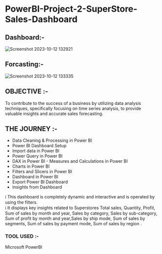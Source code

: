 # PowerBI-Project-2-SuperStore-Sales-Dashboard
## Dashboard:-
![Screenshot 2023-10-12 132921](https://github.com/Dodamanisagar/PowerBI-Project-2-SuperStore-Sales-Dashboard/assets/99800998/7d028bb9-df65-4375-8497-b20d14d38a3d)




## Forcasting:-

![Screenshot 2023-10-12 133335](https://github.com/Dodamanisagar/PowerBI-Project-2-SuperStore-Sales-Dashboard/assets/99800998/d4c0a4b2-7f2f-4da9-969e-2916a2888a21)






## OBJECTIVE :-
To contribute to the success of a business by utilizing data analysis techniques, specifically focusing on time series analysis, to provide valuable insights and accurate sales forecasting.

## THE JOURNEY :-
- Data Cleaning & Processing in Power BI 
- Power BI Dashboard Setup 
- Import data in Power BI 
- Power Query in Power BI 
- DAX in Power BI - Measures and Calculations in Power BI 
- Charts in Power BI 
- Filters and Slicers in Power BI 
- Dashboard in Power BI 
- Export Power BI Dashboard
- Insights from Dashboard


ℹ️ This dashboard is completely dynamic and interactive and is operated by using the filters.  
ℹ️ It displays key insights related to Superstores Total sales, Quantity, Profit, Sum of sales by month and year, Sales by category, Sales by sub-category, Sum of profit by month and year,Sales by ship mode, Sum of sales by segments, Sum of sales by payment mode, Sum of sales by region .


### TOOL USED :-
Microsoft PowerBI


